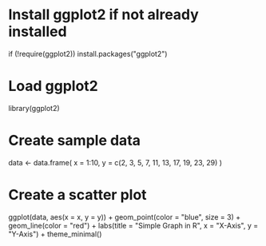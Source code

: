 # Install ggplot2 if not already installed
if (!require(ggplot2)) install.packages("ggplot2")

# Load ggplot2
library(ggplot2)

# Create sample data
data <- data.frame(
  x = 1:10,
  y = c(2, 3, 5, 7, 11, 13, 17, 19, 23, 29)
)

# Create a scatter plot
ggplot(data, aes(x = x, y = y)) +
  geom_point(color = "blue", size = 3) + 
  geom_line(color = "red") +
  labs(title = "Simple Graph in R",
       x = "X-Axis",
       y = "Y-Axis") +
  theme_minimal()
